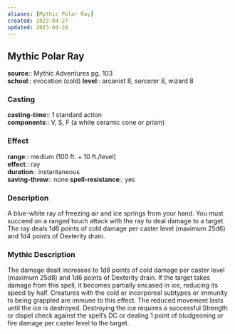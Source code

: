```yaml
---
aliases: [Mythic Polar Ray]
created: 2023-04-27
updated: 2023-04-28
---
```


## Mythic Polar Ray

**source**:: Mythic Adventures pg. 103  
**school**:: evocation (cold)
**level**:: arcanist 8, sorcerer 8, wizard 8

### Casting

**casting-time**:: 1 standard action  
**components**:: V, S, F (a white ceramic cone or prism)

### Effect

**range**:: medium (100 ft. + 10 ft./level)  
**effect**:: ray  
**duration**:: instantaneous  
**saving-throw**:: none
**spell-resistance**:: yes

### Description

A blue-white ray of freezing air and ice springs from your hand. You must succeed on a ranged touch attack with the ray to deal damage to a target. The ray deals 1d6 points of cold damage per caster level (maximum 25d6) and 1d4 points of Dexterity drain.

### Mythic Description

The damage dealt increases to 1d8 points of cold damage per caster level (maximum 25d8) and 1d6 points of Dexterity drain. If the target takes damage from this spell, it becomes partially encased in ice, reducing its speed by half. Creatures with the cold or incorporeal subtypes or immunity to being grappled are immune to this effect. The reduced movement lasts until the ice is destroyed. Destroying the ice requires a successful Strength or dispel check against the spell’s DC or dealing 1 point of bludgeoning or fire damage per caster level to the target.
